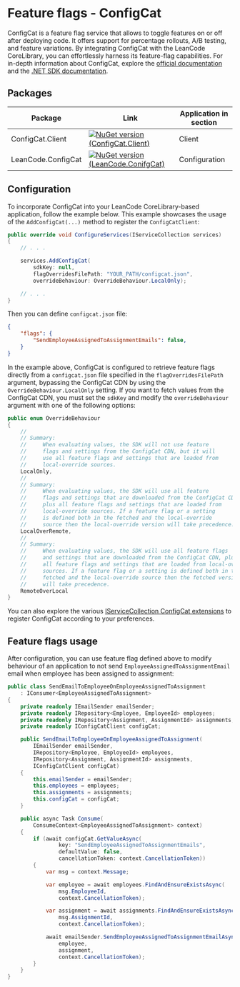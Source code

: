 # Feature flags - ConfigCat

ConfigCat is a feature flag service that allows to toggle features on or off after deploying code. It offers support for percentage rollouts, A/B testing, and feature variations. By integrating ConfigCat with the LeanCode CoreLibrary, you can effortlessly harness its feature-flag capabilities. For in-depth information about ConfigCat, explore the [official documentation](https://configcat.com/docs/) and the [.NET SDK documentation](https://configcat.com/docs/sdk-reference/dotnet/).

## Packages

| Package | Link | Application in section |
| --- | ----------- | ----------- |
| ConfigCat.Client | [![NuGet version (ConfigCat.Client)](https://img.shields.io/nuget/v/ConfigCat.Client.svg?style=flat-square&logo=nuget)](https://www.nuget.org/packages/ConfigCat.Client/8.2.0/) | Client |
| LeanCode.ConfigCat | [![NuGet version (LeanCode.ConifgCat)](https://img.shields.io/nuget/vpre/LeanCode.ConfigCat.svg?style=flat-square&logo=nuget)](https://www.nuget.org/packages/LeanCode.ConfigCat/8.0.2260-preview/) | Configuration |

## Configuration

To incorporate ConfigCat into your LeanCode CoreLibrary-based application, follow the example below. This example showcases the usage of the `AddConfigCat(...)` method to register the `ConfigCatClient`:

```csharp
public override void ConfigureServices(IServiceCollection services)
{
    // . . .

    services.AddConfigCat(
        sdkKey: null,
        flagOverridesFilePath: "YOUR_PATH/configcat.json",
        overrideBehaviour: OverrideBehaviour.LocalOnly);

    // . . .
}
```

Then you can define `configcat.json` file:

```json
{
    "flags": {
        "SendEmployeeAssignedToAssignmentEmails": false,
    }
}
```

In the example above, ConfigCat is configured to retrieve feature flags directly from a `configcat.json` file specified in the `flagOverridesFilePath` argument, bypassing the ConfigCat CDN by using the `OverrideBehaviour.LocalOnly` setting. If you want to fetch values from the ConfigCat CDN, you must set the `sdkKey` and modify the `overrideBehaviour` argument with one of the following options:

```csharp
public enum OverrideBehaviour
{
    //
    // Summary:
    //     When evaluating values, the SDK will not use feature
    //     flags and settings from the ConfigCat CDN, but it will
    //     use all feature flags and settings that are loaded from
    //     local-override sources.
    LocalOnly,
    //
    // Summary:
    //     When evaluating values, the SDK will use all feature
    //     flags and settings that are downloaded from the ConfigCat CDN,
    //     plus all feature flags and settings that are loaded from
    //     local-override sources. If a feature flag or a setting
    //     is defined both in the fetched and the local-override
    //     source then the local-override version will take precedence.
    LocalOverRemote,
    //
    // Summary:
    //     When evaluating values, the SDK will use all feature flags
    //     and settings that are downloaded from the ConfigCat CDN, plus
    //     all feature flags and settings that are loaded from local-override
    //     sources. If a feature flag or a setting is defined both in the
    //     fetched and the local-override source then the fetched version
    //     will take precedence.
    RemoteOverLocal
}
```

You can also explore the various [IServiceCollection ConfigCat extensions](https://github.com/leancodepl/corelibrary/blob/v8.0-preview/src/Infrastructure/LeanCode.ConfigCat/ConfigCatExtensions.cs) to register ConfigCat according to your preferences.

## Feature flags usage

After configuration, you can use feature flag defined above to modify behaviour of an application to not send `EmployeeAssignedToAssignmentEmail` email when employee has been assigned to assignment:

```csharp
public class SendEmailToEmployeeOnEmployeeAssignedToAssignment
    : IConsumer<EmployeeAssignedToAssignment>
{
    private readonly IEmailSender emailSender;
    private readonly IRepository<Employee, EmployeeId> employees;
    private readonly IRepository<Assignment, AssignmentId> assignments;
    private readonly IConfigCatClient configCat;

    public SendEmailToEmployeeOnEmployeeAssignedToAssignment(
        IEmailSender emailSender,
        IRepository<Employee, EmployeeId> employees,
        IRepository<Assignment, AssignmentId> assignments,
        IConfigCatClient configCat)
    {
        this.emailSender = emailSender;
        this.employees = employees;
        this.assignments = assignments;
        this.configCat = configCat;
    }

    public async Task Consume(
        ConsumeContext<EmployeeAssignedToAssignment> context)
    {
        if (await configCat.GetValueAsync(
                key: "SendEmployeeAssignedToAssignmentEmails",
                defaultValue: false,
                cancellationToken: context.CancellationToken))
        {
            var msg = context.Message;

            var employee = await employees.FindAndEnsureExistsAsync(
                msg.EmployeeId,
                context.CancellationToken);

            var assignment = await assignments.FindAndEnsureExistsAsync(
                msg.AssignmentId,
                context.CancellationToken);

            await emailSender.SendEmployeeAssignedToAssignmentEmailAsync(
                employee,
                assignment,
                context.CancellationToken);
        }
    }
}
```
